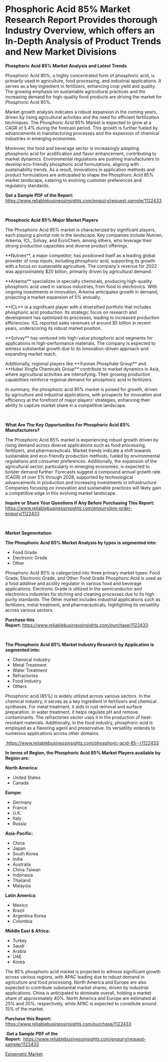 <p><h1>Phosphoric Acid 85% Market Research Report Provides thorough Industry Overview, which offers an In-Depth Analysis of Product Trends and New Market Divisions</h1></p><p><strong>Phosphoric Acid 85% Market Analysis and Latest Trends</strong></p>
<p><p>Phosphoric Acid 85%, a highly concentrated form of phosphoric acid, is primarily used in agriculture, food processing, and industrial applications. It serves as a key ingredient in fertilizers, enhancing crop yield and quality. The growing emphasis on sustainable agricultural practices and the increasing demand for high-quality food products are driving the market for Phosphoric Acid 85%.</p><p>Market growth analysis indicates a robust expansion in the coming years, driven by rising agricultural activities and the need for efficient fertilization techniques. The Phosphoric Acid 85% Market is expected to grow at a CAGR of 5.4% during the forecast period. This growth is further fueled by advancements in manufacturing processes and the expansion of chemical industries in emerging economies.</p><p>Moreover, the food and beverage sector is increasingly adopting phosphoric acid for acidification and flavor enhancement, contributing to market dynamics. Environmental regulations are pushing manufacturers to develop eco-friendly phosphoric acid formulations, aligning with sustainability trends. As a result, innovations in application methods and product formulations are anticipated to shape the Phosphoric Acid 85% market landscape, catering to evolving customer preferences and regulatory standards.</p></p>
<p><strong>Get a Sample PDF of the Report:&nbsp;</strong> <a href="https://www.reliablebusinessinsights.com/enquiry/request-sample/1122433?utm_campaign=2302&utm_medium=2&utm_source=Github&utm_content=ia&utm_term=30032025&utm_id=phosphoric-acid-85">https://www.reliablebusinessinsights.com/enquiry/request-sample/1122433</a></p>
<p>&nbsp;</p>
<p><strong>Phosphoric Acid 85% Major Market Players</strong></p>
<p><p>The Phosphoric Acid 85% market is characterized by significant players, each playing a pivotal role in the landscape. Key companies include Nutrien, Arkema, ICL, Solvay, and EuroChem, among others, who leverage their strong production capacities and diverse product offerings.</p><p>**Nutrien**, a major competitor, has positioned itself as a leading global provider of crop inputs, including phosphoric acid, supporting its growth with a focus on sustainable agriculture. The company's revenue for 2022 was approximately $20 billion, primarily driven by agricultural demand.</p><p>**Arkema** specializes in specialty chemicals, producing high-quality phosphoric acid used in various industries, from food to electronics. With ongoing investments in innovation, Arkema anticipates growth in demand, projecting a market expansion of 5% annually.</p><p>**ICL** is a significant player with a diversified portfolio that includes phosphoric acid production. Its strategic focus on research and development has optimized its processes, leading to increased production efficiencies. ICL reported sales revenues of around $5 billion in recent years, underscoring its robust market position.</p><p>**Solvay** has ventured into high-value phosphoric acid segments for applications in high-performance materials. The company is expected to witness substantial growth due to its innovation-driven approach and expanding market reach.</p><p>Additionally, regional players like **Yunnan Phosphate Group** and **Hubei Xingfa Chemicals Group** contribute to market dynamics in Asia, where agricultural activities are intensifying. Their growing production capabilities reinforce regional demand for phosphoric acid in fertilizers.</p><p>In summary, the phosphoric acid 85% market is poised for growth, driven by agriculture and industrial applications, with prospects for innovation and efficiency at the forefront of major players’ strategies, enhancing their ability to capture market share in a competitive landscape.</p></p>
<p>&nbsp;</p>
<p><strong>What Are The Key Opportunities For Phosphoric Acid 85% Manufacturers?</strong></p>
<p><p>The Phosphoric Acid 85% market is experiencing robust growth driven by rising demand across diverse applications such as food processing, fertilizers, and pharmaceuticals. Market trends indicate a shift towards sustainable and eco-friendly production methods, fueled by environmental regulations and consumer preferences. Additionally, the expansion of the agricultural sector, particularly in emerging economies, is expected to bolster demand further. Forecasts suggest a compound annual growth rate (CAGR) of over 5% through 2028, supported by technological advancements in production and increasing investments in infrastructure. Companies focusing on innovation and sustainable practices will likely gain a competitive edge in this evolving market landscape.</p></p>
<p><strong>Inquire or Share Your Questions If Any Before Purchasing This Report:</strong> <a href="https://www.reliablebusinessinsights.com/enquiry/pre-order-enquiry/1122433?utm_campaign=2302&utm_medium=2&utm_source=Github&utm_content=ia&utm_term=30032025&utm_id=phosphoric-acid-85">https://www.reliablebusinessinsights.com/enquiry/pre-order-enquiry/1122433</a></p>
<p>&nbsp;</p>
<p><strong>Market Segmentation</strong></p>
<p><strong>The Phosphoric Acid 85% Market Analysis by types is segmented into:</strong></p>
<p><ul><li>Food Grade</li><li>Electronic Grade</li><li>Other</li></ul></p>
<p><p>Phosphoric Acid 85% is categorized into three primary market types: Food Grade, Electronic Grade, and Other. Food Grade Phosphoric Acid is used as a food additive and acidity regulator in various food and beverage applications. Electronic Grade is utilized in the semiconductor and electronics industries for etching and cleaning processes due to its high purity standards. The Other market includes industrial applications such as fertilizers, metal treatment, and pharmaceuticals, highlighting its versatility across various sectors.</p></p>
<p><strong>Purchase this Report:&nbsp;</strong><a href="https://www.reliablebusinessinsights.com/purchase/1122433?utm_campaign=2302&utm_medium=2&utm_source=Github&utm_content=ia&utm_term=30032025&utm_id=phosphoric-acid-85">https://www.reliablebusinessinsights.com/purchase/1122433</a></p>
<p>&nbsp;</p>
<p><strong>The Phosphoric Acid 85% Market Industry Research by Application is segmented into:</strong></p>
<p><ul><li>Chemical Industry</li><li>Metal Treatment</li><li>Water Treatment</li><li>Refractories</li><li>Food Industry</li><li>Others</li></ul></p>
<p><p>Phosphoric acid (85%) is widely utilized across various sectors. In the chemical industry, it serves as a key ingredient in fertilizers and chemical syntheses. For metal treatment, it aids in rust removal and surface preparation. In water treatment, it helps regulate pH and remove contaminants. The refractories sector uses it in the production of heat-resistant materials. Additionally, in the food industry, phosphoric acid is employed as a flavoring agent and preservative. Its versatility extends to numerous applications across other domains.</p></p>
<p><a href="https://www.reliablebusinessinsights.com/phosphoric-acid-85--r1122433?utm_campaign=2302&utm_medium=2&utm_source=Github&utm_content=ia&utm_term=30032025&utm_id=phosphoric-acid-85">&nbsp;https://www.reliablebusinessinsights.com/phosphoric-acid-85--r1122433</a></p>
<p><strong>In terms of Region, the Phosphoric Acid 85% Market Players available by Region are:</strong></p>
<p>
    <p> <strong> North America: </strong>
        <ul>
            <li>United States</li>
            <li>Canada</li>
        </ul>
        </p> 
    <p> <strong> Europe: </strong>
        <ul>
            <li>Germany</li>
            <li>France</li>
            <li>U.K.</li>
            <li>Italy</li>
            <li>Russia</li>
        </ul>
        </p> 
    <p> <strong> Asia-Pacific: </strong>
        <ul>
            <li>China</li>
            <li>Japan</li>
            <li>South Korea</li>
            <li>India</li>
            <li>Australia</li>
            <li>China Taiwan</li>
            <li>Indonesia</li>
            <li>Thailand</li>
            <li>Malaysia</li>
        </ul>
        </p> 
    <p> <strong> Latin America: </strong>
        <ul>
            <li>Mexico</li>
            <li>Brazil</li>
            <li>Argentina Korea</li>
            <li>Colombia</li>
        </ul>
        </p> 
    <p> <strong> Middle East & Africa: </strong>
        <ul>
            <li>Turkey</li>
            <li>Saudi</li>
            <li>Arabia</li>
            <li>UAE</li>
            <li>Korea</li>
        </ul>
    </p>
    </p>
<p><p>The 85% phosphoric acid market is projected to witness significant growth across various regions, with APAC leading due to robust demand in agriculture and food processing. North America and Europe are also expected to contribute substantial market shares, driven by industrial applications. China is anticipated to dominate overall, holding a market share of approximately 40%. North America and Europe are estimated at 25% and 20%, respectively, while APAC is expected to constitute around 15% of the market.</p></p>
<p><strong>Purchase this Report: </strong><a href="https://www.reliablebusinessinsights.com/purchase/1122433?utm_campaign=2302&utm_medium=2&utm_source=Github&utm_content=ia&utm_term=30032025&utm_id=phosphoric-acid-85">https://www.reliablebusinessinsights.com/purchase/1122433</a></p>
<p>&nbsp;<strong>Get a Sample PDF of the Report:&nbsp;&nbsp;</strong><a href="https://www.reliablebusinessinsights.com/enquiry/request-sample/1122433?utm_campaign=2302&utm_medium=2&utm_source=Github&utm_content=ia&utm_term=30032025&utm_id=phosphoric-acid-85">https://www.reliablebusinessinsights.com/enquiry/request-sample/1122433</a></p>
<p><strong></strong></p>
<p><p><a href="https://github.com/NarcisoFerry/Market-Research-Report-List-2/blob/main/epigenetic-market.md?utm_campaign=2302&utm_medium=2&utm_source=Github&utm_content=ia&utm_term=30032025&utm_id=phosphoric-acid-85">Epigenetic Market</a></p></p>